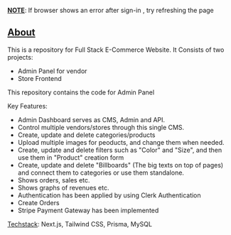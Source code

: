 <b><ins>NOTE</ins></b>: If browser shows an error after sign-in , try refreshing the page

<h2><ins>About</ins></h2>
This is a repository for Full Stack E-Commerce Website.
It Consists of two projects:

  -  Admin Panel for vendor
  -  Store Frontend

This repository contains the code for Admin Panel

Key Features:
  - Admin Dashboard serves as CMS, Admin and API.
  - Control multiple vendors/stores through this single CMS.
  - Create, update and delete categories/products
  - Upload multiple images for peoducts, and change them when needed.
  - Create, update and delete filters such as "Color" and "Size", and then use them in "Product" creation form
  - Create, update and delete "Billboards" (The big texts on top of pages) and connect them to categories or use them standalone.
  -  Shows orders, sales etc.
  -  Shows graphs of revenues etc.
  -  Authentication has been applied by using Clerk Authentication
  -  Create Orders
  -  Stripe Payment Gateway has been implemented

<ins>Techstack</ins>: Next.js, Tailwind CSS, Prisma, MySQL
